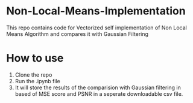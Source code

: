 # Non-Local-Means-Implementation

This repo contains code for Vectorized self implementation of Non Local Means Algorithm and compares it with Gaussian Filtering

# How to use

1) Clone the repo
2) Run the .ipynb file
3) It will store the results of the comparision with Gaussian filtering in based of MSE score and PSNR in a seperate downloadable csv file.



